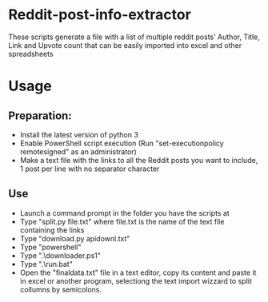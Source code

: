 # Reddit-post-info-extractor
These scripts generate a file with a list of multiple reddit posts' Author, Title, Link and Upvote count that can be easily imported into excel and other spreadsheets
# Usage
## Preparation:
* Install the latest version of python 3
* Enable PowerShell script execution (Run "set-executionpolicy remotesigned" as an administrator)
* Make a text file with the links to all the Reddit posts you want to include, 1 post per line with no separator character
## Use
* Launch a command prompt in the folder you have the scripts at
* Type "split.py file.txt" where file.txt is the name of the text file containing the links
* Type "download.py apidownl.txt"
* Type "powershell"
* Type ".\downloader.ps1"
* Type ".\run.bat"
* Open the "finaldata.txt" file in a text editor, copy its content and paste it in excel or another program, selectiong the text import wizzard to split collumns by semicolons.
